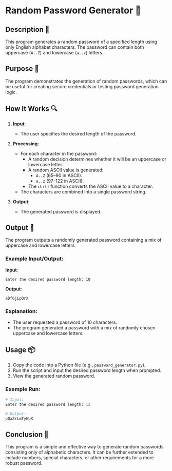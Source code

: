 # Random Password Generator 🔐

## Description 📝

This program generates a random password of a specified length using only English alphabet characters.
The password can contain both uppercase (`A..Z`) and lowercase (`a..z`) letters.

## Purpose 🎯

The program demonstrates the generation of random passwords, which can be useful for creating secure credentials or testing password generation logic.

## How It Works 🔍

1. **Input**:

    - The user specifies the desired length of the password.

2. **Processing**:

    - For each character in the password:
        - A random decision determines whether it will be an uppercase or lowercase letter.
        - A random ASCII value is generated:
            - `A..Z` (65–90 in ASCII).
            - `a..z` (97–122 in ASCII).
        - The `chr()` function converts the ASCII value to a character.
    - The characters are combined into a single password string.

3. **Output**:
    - The generated password is displayed.

## Output 📜

The program outputs a randomly generated password containing a mix of uppercase and lowercase letters.

### Example Input/Output:

**Input**:

```
Enter the desired password length: 10
```

**Output**:

```
aDfGjLpQrX
```

### Explanation:

-   The user requested a password of 10 characters.
-   The program generated a password with a mix of randomly chosen uppercase and lowercase letters.

## Usage 📦

1. Copy the code into a Python file (e.g., `password_generator.py`).
2. Run the script and input the desired password length when prompted.
3. View the generated random password.

### Example Run:

```python
# Input:
Enter the desired password length: 12

# Output:
pQaZrLmTyWuX
```

## Conclusion 🚀

This program is a simple and effective way to generate random passwords consisting only of alphabetic characters.
It can be further extended to include numbers, special characters, or other requirements for a more robust password.
